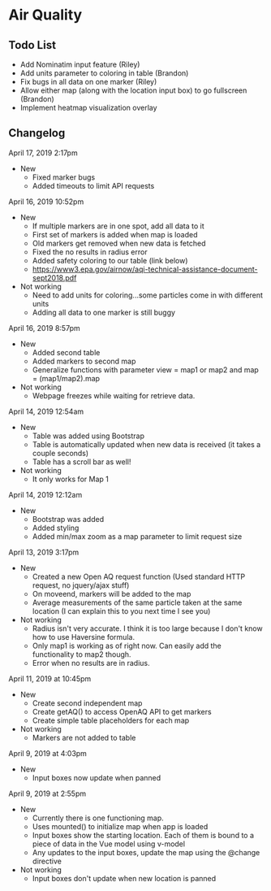# Air Quality

## Todo List
- Add Nominatim input feature (Riley)
- Add units parameter to coloring in table (Brandon)
- Fix bugs in all data on one marker (Riley)
- Allow either map (along with the location input box) to go fullscreen (Brandon)
- Implement heatmap visualization overlay

## Changelog
April 17, 2019 2:17pm
+ New
  + Fixed marker bugs
  + Added timeouts to limit API requests
  
April 16, 2019 10:52pm
+ New
  + If multiple markers are in one spot, add all data to it
  + First set of markers is added when map is loaded
  + Old markers get removed when new data is fetched
  + Fixed the no results in radius error
  + Added safety coloring to our table (link below)
  + https://www3.epa.gov/airnow/aqi-technical-assistance-document-sept2018.pdf
+ Not working
  + Need to add units for coloring...some particles come in with different units
  + Adding all data to one marker is still buggy

April 16, 2019 8:57pm
+ New
  + Added second table
  + Added markers to second map
  + Generalize functions with parameter view = map1 or map2 and map = (map1/map2).map
+ Not working
  + Webpage freezes while waiting for retrieve data.

April 14, 2019 12:54am
+ New
  + Table was added using Bootstrap
  + Table is automatically updated when new data is received (it takes a couple seconds)
  + Table has a scroll bar as well!
+ Not working
  + It only works for Map 1

April 14, 2019 12:12am
+ New
  + Bootstrap was added
  + Added styling
  + Added min/max zoom as a map parameter to limit request size

April 13, 2019 3:17pm
+ New
  + Created a new Open AQ request function (Used standard HTTP request, no jquery/ajax stuff)
  + On moveend, markers will be added to the map
  + Average measurements of the same particle taken at the same location (I can explain this to you next time I see you)
+ Not working
  + Radius isn't very accurate. I think it is too large because I don't know how to use Haversine formula.
  + Only map1 is working as of right now. Can easily add the functionality to map2 though.
  + Error when no results are in radius.

April 11, 2019 at 10:45pm
+ New
  + Create second independent map
  + Create getAQ() to access OpenAQ API to get markers
  + Create simple table placeholders for each map
+ Not working
  + Markers are not added to table

April 9, 2019 at 4:03pm
+ New
  + Input boxes now update when panned

April 9, 2019 at 2:55pm
+ New
  + Currently there is one functioning map.
  + Uses mounted() to initialize map when app is loaded
  + Input boxes show the starting location. Each of them is bound to a piece of data in the Vue model using v-model
  + Any updates to the input boxes, update the map using the @change directive
+ Not working
  + Input boxes don't update when new location is panned
